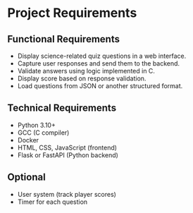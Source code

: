 # Project Requirements

## Functional Requirements

- Display science-related quiz questions in a web interface.
- Capture user responses and send them to the backend.
- Validate answers using logic implemented in C.
- Display score based on response validation.
- Load questions from JSON or another structured format.

## Technical Requirements

- Python 3.10+
- GCC (C compiler)
- Docker
- HTML, CSS, JavaScript (frontend)
- Flask or FastAPI (Python backend)

## Optional

- User system (track player scores)
- Timer for each question
